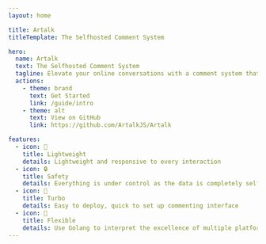 ```yaml
---
layout: home

title: Artalk
titleTemplate: The Selfhosted Comment System

hero:
  name: Artalk
  text: The Selfhosted Comment System
  tagline: Elevate your online conversations with a comment system that embodies the trifecta of lightness, security, and refinement.
  actions:
    - theme: brand
      text: Get Started
      link: /guide/intro
    - theme: alt
      text: View on GitHub
      link: https://github.com/ArtalkJS/Artalk

features:
  - icon: 🍃
    title: Lightweight
    details: Lightweight and responsive to every interaction
  - icon: 🔒
    title: Safety
    details: Everything is under control as the data is completely self-hosted
  - icon: 🐳
    title: Turbo
    details: Easy to deploy, quick to set up commenting interface
  - icon: 🍱
    title: Flexible
    details: Use Golang to interpret the excellence of multiple platforms
---
```


